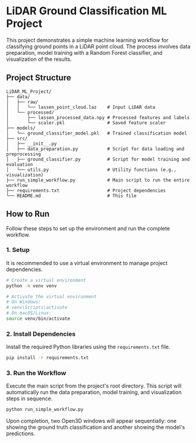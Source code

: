 # LiDAR Ground Classification ML Project

This project demonstrates a simple machine learning workflow for classifying ground points in a LiDAR point cloud. The process involves data preparation, model training with a Random Forest classifier, and visualization of the results.

## Project Structure

```
LiDAR_ML_Project/
├── data/
│   ├── raw/
│   │   └── lassen_point_cloud.laz    # Input LiDAR data
│   └── processed/
│       ├── lassen_processed_data.npy # Processed features and labels
│       └── scaler.pkl                # Saved feature scaler
├── models/
│   └── ground_classifier_model.pkl   # Trained classification model
├── src/
│   ├── __init__.py
│   ├── data_preparation.py           # Script for data loading and preprocessing
│   ├── ground_classifier.py          # Script for model training and evaluation
│   └── utils.py                      # Utility functions (e.g., visualization)
├── run_simple_workflow.py            # Main script to run the entire workflow
├── requirements.txt                  # Project dependencies
└── README.md                         # This file
```

## How to Run

Follow these steps to set up the environment and run the complete workflow.

### 1. Setup

It is recommended to use a virtual environment to manage project dependencies.

```bash
# Create a virtual environment
python -m venv venv

# Activate the virtual environment
# On Windows:
# venv\Scripts\activate
# On macOS/Linux:
source venv/bin/activate
```

### 2. Install Dependencies

Install the required Python libraries using the `requirements.txt` file.

```bash
pip install -r requirements.txt
```

### 3. Run the Workflow

Execute the main script from the project's root directory. This script will automatically run the data preparation, model training, and visualization steps in sequence.

```bash
python run_simple_workflow.py
```

Upon completion, two Open3D windows will appear sequentially: one showing the ground truth classification and another showing the model's predictions.